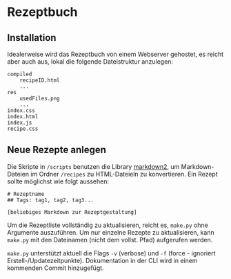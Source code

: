# Rezeptbuch

## Installation
Idealerweise wird das Rezeptbuch von einem Webserver gehostet, es reicht aber auch aus, lokal die folgende Dateistruktur anzulegen:
```
compiled
	recipeID.html
	...
res
	usedFiles.png
	...
index.css
index.html
index.js
recipe.css
```

## Neue Rezepte anlegen
Die Skripte in `/scripts` benutzen die Library [markdown2](https://github.com/trentm/python-markdown2), um Markdown-Dateien im Ordner `/recipes` zu HTML-Dateieln zu konvertieren.
Ein Rezept sollte möglichst wie folgt aussehen:
```
# Rezeptname
## Tags: tag1, tag2, tag3...

[beliebiges Markdown zur Rezeptgestaltung]
```

Um die Rezeptliste vollständig zu aktualisieren, reicht es, `make.py` ohne Argumente auszuführen.
Um nur einzelne Rezepte zu aktualisieren, kann `make.py` mit den Dateinamen (nicht dem vollst. Pfad) aufgerufen werden.

`make.py` unterstützt aktuell die Flags `-v` (verbose) und `-f` (force - ignoriert Erstell-/Updatezeitpunkte).
Dokumentation in der CLI wird in einem kommenden Commit hinzugefügt.
